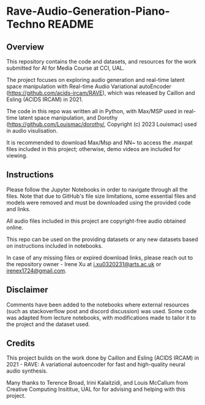 # Rave-Audio-Generation-Piano-Techno README


## Overview

This repository contains the code and datasets, and resources for the work submitted for AI for Media Course at CCI, UAL.

The project focuses on exploring audio generation and real-time latent space manipulation with Real-time Audio Variational autoEncoder (https://github.com/acids-ircam/RAVE), which was released by Caillon and Esling (ACIDS IRCAM) in 2021.

The code in this repo was written all in Python, with Max/MSP used in real-time latent space manipulation, and Dorothy (https://github.com/Louismac/dorothy/, Copyright (c) 2023 Louismac) used in audio visulisation.

It is recommended to download Max/Msp and NN~ to access the .maxpat files included in this project; otherwise, demo videos are included for viewing.


## Instructions

Please follow the Jupyter Notebooks in order to navigate through all the files. Note that due to GitHub's file size limitations, some essential files and models were removed and must be downloaded using the provided code and links.

All audio files included in this project are copyright-free audio obtained online. 

This repo can be used on the providing datasets or any new datasets based on instructions included in notebooks.

In case of any missing files or expired download links, please reach out to the repository owner - Irene Xu at i.xu0320231@arts.ac.uk or irenex1724@gmail.com.


## Disclaimer

Comments have been added to the notebooks where external resources (such as stackoverflow post and discord discussion) was used. Some code was adapted from lecture notebooks, with modifications made to tailor it to the project and the dataset used.


## Credits

This project builds on the work done by Caillon and Esling (ACIDS IRCAM) in 2021 - RAVE: A variational autoencoder for fast and high-quality neural audio synthesis.

Many thanks to Terence Broad, Irini Kalaitzidi, and Louis McCallum from Creative Computing Insititue, UAL for for advising and helping with this project.








